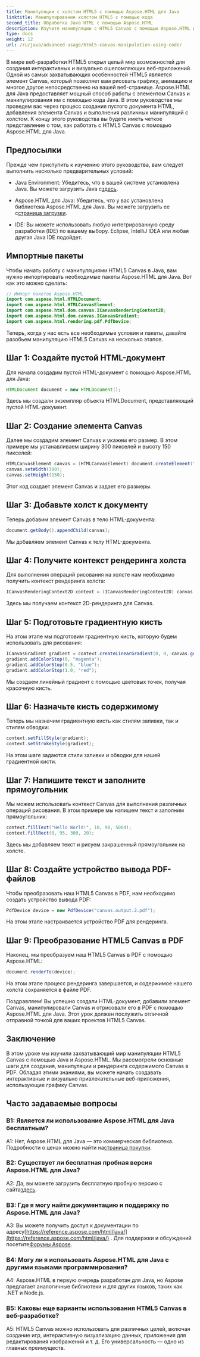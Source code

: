 ```yaml
---
title: Манипуляции с холстом HTML5 с помощью Aspose.HTML для Java
linktitle: Манипулирование холстом HTML5 с помощью кода
second_title: Обработка Java HTML с помощью Aspose.HTML
description: Изучите манипуляции с HTML5 Canvas с помощью Aspose.HTML для Java. Создавайте интерактивную графику с пошаговым руководством.
type: docs
weight: 12
url: /ru/java/advanced-usage/html5-canvas-manipulation-using-code/
---
```

В мире веб-разработки HTML5 открыл целый мир возможностей для создания интерактивных и визуально ошеломляющих веб-приложений. Одной из самых захватывающих особенностей HTML5 является элемент Canvas, который позволяет вам рисовать графику, анимацию и многое другое непосредственно на вашей веб-странице. Aspose.HTML для Java предоставляет мощный способ работы с элементом Canvas и манипулирования им с помощью кода Java. В этом руководстве мы проведем вас через процесс создания пустого документа HTML, добавления элемента Canvas и выполнения различных манипуляций с холстом. К концу этого руководства вы будете иметь четкое представление о том, как работать с HTML5 Canvas с помощью Aspose.HTML для Java.

## Предпосылки

Прежде чем приступить к изучению этого руководства, вам следует выполнить несколько предварительных условий:

-  Java Environment: Убедитесь, что в вашей системе установлена Java. Вы можете загрузить Java с[здесь](https://www.java.com/download/).

-  Aspose.HTML для Java: Убедитесь, что у вас установлена библиотека Aspose.HTML для Java. Вы можете загрузить ее с[страница загрузки](https://releases.aspose.com/html/java/).

- IDE: Вы можете использовать любую интегрированную среду разработки (IDE) по вашему выбору. Eclipse, IntelliJ IDEA или любая другая Java IDE подойдет.

## Импортные пакеты

Чтобы начать работу с манипуляциями HTML5 Canvas в Java, вам нужно импортировать необходимые пакеты Aspose.HTML для Java. Вот как это можно сделать:

```java
// Импорт пакетов Aspose.HTML
import com.aspose.html.HTMLDocument;
import com.aspose.html.HTMLCanvasElement;
import com.aspose.html.dom.canvas.ICanvasRenderingContext2D;
import com.aspose.html.dom.canvas.ICanvasGradient;
import com.aspose.html.rendering.pdf.PdfDevice;
```

Теперь, когда у нас есть все необходимые условия и пакеты, давайте разобьем манипуляцию HTML5 Canvas на несколько этапов.

## Шаг 1: Создайте пустой HTML-документ

Для начала создадим пустой HTML-документ с помощью Aspose.HTML для Java:

```java
HTMLDocument document = new HTMLDocument();
```

Здесь мы создали экземпляр объекта HTMLDocument, представляющий пустой HTML-документ.

## Шаг 2: Создание элемента Canvas

Далее мы создадим элемент Canvas и укажем его размер. В этом примере мы устанавливаем ширину 300 пикселей и высоту 150 пикселей:

```java
HTMLCanvasElement canvas = (HTMLCanvasElement) document.createElement("canvas");
canvas.setWidth(300);
canvas.setHeight(150);
```

Этот код создает элемент Canvas и задает его размеры.

## Шаг 3: Добавьте холст к документу

Теперь добавим элемент Canvas в тело HTML-документа:

```java
document.getBody().appendChild(canvas);
```

Мы добавляем элемент Canvas к телу HTML-документа.

## Шаг 4: Получите контекст рендеринга холста

Для выполнения операций рисования на холсте нам необходимо получить контекст рендеринга холста:

```java
ICanvasRenderingContext2D context = (ICanvasRenderingContext2D) canvas.getContext("2d");
```

Здесь мы получаем контекст 2D-рендеринга для Canvas.

## Шаг 5: Подготовьте градиентную кисть

На этом этапе мы подготовим градиентную кисть, которую будем использовать для рисования:

```java
ICanvasGradient gradient = context.createLinearGradient(0, 0, canvas.getWidth(), 0);
gradient.addColorStop(0, "magenta");
gradient.addColorStop(0.5, "blue");
gradient.addColorStop(1.0, "red");
```

Мы создаем линейный градиент с помощью цветовых точек, получая красочную кисть.

## Шаг 6: Назначьте кисть содержимому

Теперь мы назначим градиентную кисть как стилям заливки, так и стилям обводки:

```java
context.setFillStyle(gradient);
context.setStrokeStyle(gradient);
```

На этом шаге задаются стили заливки и обводки для нашей градиентной кисти.

## Шаг 7: Напишите текст и заполните прямоугольник

Мы можем использовать контекст Canvas для выполнения различных операций рисования. В этом примере мы напишем текст и заполним прямоугольник:

```java
context.fillText("Hello World!", 10, 90, 500d);
context.fillRect(0, 95, 300, 20);
```

Здесь мы добавляем текст и рисуем закрашенный прямоугольник на холсте.

## Шаг 8: Создайте устройство вывода PDF-файлов

Чтобы преобразовать наш HTML5 Canvas в PDF, нам необходимо создать устройство вывода PDF:

```java
PdfDevice device = new PdfDevice("canvas.output.2.pdf");
```

На этом этапе настраивается устройство PDF для рендеринга.

## Шаг 9: Преобразование HTML5 Canvas в PDF

Наконец, мы преобразуем наш HTML5 Canvas в PDF с помощью Aspose.HTML:

```java
document.renderTo(device);
```

На этом этапе процесс рендеринга завершается, и содержимое нашего холста сохраняется в файле PDF.

Поздравляем! Вы успешно создали HTML-документ, добавили элемент Canvas, манипулировали Canvas и отрисовали его в PDF с помощью Aspose.HTML для Java. Этот урок должен послужить отличной отправной точкой для ваших проектов HTML5 Canvas.

## Заключение

В этом уроке мы изучили захватывающий мир манипуляции HTML5 Canvas с помощью Java и Aspose.HTML. Мы рассмотрели основные шаги для создания, манипуляции и рендеринга содержимого Canvas в PDF. Обладая этими знаниями, вы можете начать создавать интерактивные и визуально привлекательные веб-приложения, использующие графику Canvas.

## Часто задаваемые вопросы

### В1: Является ли использование Aspose.HTML для Java бесплатным?

 A1: Нет, Aspose.HTML для Java — это коммерческая библиотека. Подробности о ценах можно найти на[страница покупки](https://purchase.aspose.com/buy).

### В2: Существует ли бесплатная пробная версия Aspose.HTML для Java?

 A2: Да, вы можете загрузить бесплатную пробную версию с сайта[здесь](https://releases.aspose.com/).

### В3: Где я могу найти документацию и поддержку по Aspose.HTML для Java?

 A3: Вы можете получить доступ к документации по адресу[https://reference.aspose.com/html/java/](https://reference.aspose.com/html/java/) . Для поддержки и обсуждений посетите[Форумы Aspose](https://forum.aspose.com/).

### В4: Могу ли я использовать Aspose.HTML для Java с другими языками программирования?

A4: Aspose.HTML в первую очередь разработан для Java, но Aspose предлагает аналогичные библиотеки и для других языков, таких как .NET и Node.js.

### В5: Каковы еще варианты использования HTML5 Canvas в веб-разработке?

A5: HTML5 Canvas можно использовать для различных целей, включая создание игр, интерактивную визуализацию данных, приложения для редактирования изображений и т. д. Его универсальность — одно из главных преимуществ.